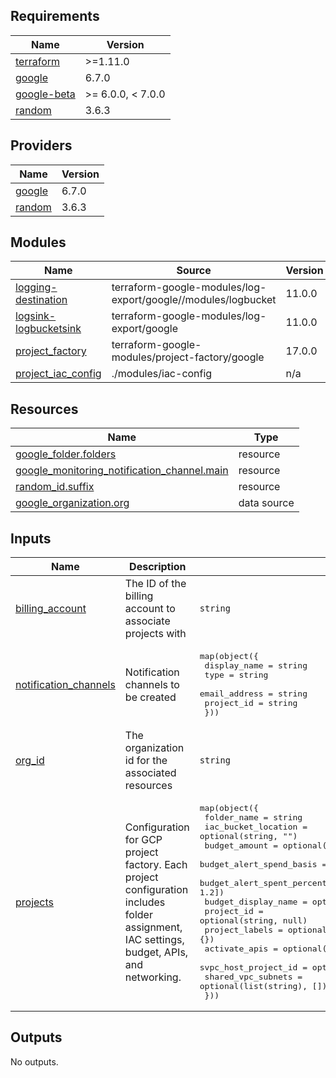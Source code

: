<!-- BEGIN_TF_DOCS -->
## Requirements

| Name | Version |
|------|---------|
| <a name="requirement_terraform"></a> [terraform](#requirement\_terraform) | >=1.11.0 |
| <a name="requirement_google"></a> [google](#requirement\_google) | 6.7.0 |
| <a name="requirement_google-beta"></a> [google-beta](#requirement\_google-beta) | >= 6.0.0, < 7.0.0 |
| <a name="requirement_random"></a> [random](#requirement\_random) | 3.6.3 |

## Providers

| Name | Version |
|------|---------|
| <a name="provider_google"></a> [google](#provider\_google) | 6.7.0 |
| <a name="provider_random"></a> [random](#provider\_random) | 3.6.3 |

## Modules

| Name | Source | Version |
|------|--------|---------|
| <a name="module_logging-destination"></a> [logging-destination](#module\_logging-destination) | terraform-google-modules/log-export/google//modules/logbucket | 11.0.0 |
| <a name="module_logsink-logbucketsink"></a> [logsink-logbucketsink](#module\_logsink-logbucketsink) | terraform-google-modules/log-export/google | 11.0.0 |
| <a name="module_project_factory"></a> [project\_factory](#module\_project\_factory) | terraform-google-modules/project-factory/google | 17.0.0 |
| <a name="module_project_iac_config"></a> [project\_iac\_config](#module\_project\_iac\_config) | ./modules/iac-config | n/a |

## Resources

| Name | Type |
|------|------|
| [google_folder.folders](https://registry.terraform.io/providers/hashicorp/google/6.7.0/docs/resources/folder) | resource |
| [google_monitoring_notification_channel.main](https://registry.terraform.io/providers/hashicorp/google/6.7.0/docs/resources/monitoring_notification_channel) | resource |
| [random_id.suffix](https://registry.terraform.io/providers/hashicorp/random/3.6.3/docs/resources/id) | resource |
| [google_organization.org](https://registry.terraform.io/providers/hashicorp/google/6.7.0/docs/data-sources/organization) | data source |

## Inputs

| Name | Description | Type | Default | Required |
|------|-------------|------|---------|:--------:|
| <a name="input_billing_account"></a> [billing\_account](#input\_billing\_account) | The ID of the billing account to associate projects with | `string` | n/a | yes |
| <a name="input_notification_channels"></a> [notification\_channels](#input\_notification\_channels) | Notification channels to be created | <pre>map(object({<br>    display_name  = string<br>    type          = string<br>    email_address = string<br>    project_id    = string<br>  }))</pre> | `{}` | no |
| <a name="input_org_id"></a> [org\_id](#input\_org\_id) | The organization id for the associated resources | `string` | n/a | yes |
| <a name="input_projects"></a> [projects](#input\_projects) | Configuration for GCP project factory. Each project configuration includes folder assignment, IAC settings, budget, APIs, and networking. | <pre>map(object({<br>    folder_name                 = string<br>    iac_bucket_location         = optional(string, "")<br>    budget_amount               = optional(number, 5)<br>    budget_alert_spend_basis    = optional(string, "CURRENT_SPEND")<br>    budget_alert_spent_percents = optional(list(number), [0.9, 1.0, 1.1, 1.2])<br>    budget_display_name         = optional(string, null)<br>    project_id                  = optional(string, null)<br>    project_labels              = optional(map(string), {})<br>    activate_apis               = optional(list(string), [])<br>    svpc_host_project_id        = optional(string, "")<br>    shared_vpc_subnets          = optional(list(string), [])<br>  }))</pre> | `{}` | no |

## Outputs

No outputs.
<!-- END_TF_DOCS -->